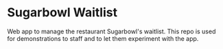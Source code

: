 # Sugarbowl Waitlist
Web app to manage the restaurant Sugarbowl's waitlist. This repo is used for demonstrations to staff and to let them experiment with the app. 
